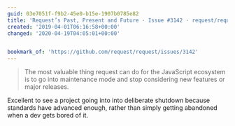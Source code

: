 ```yaml
---
guid: 03e7051f-f9b2-45e0-b15e-1907b0785e82
title: 'Request’s Past, Present and Future · Issue #3142 · request/request'
created: '2019-04-01T06:16:58+00:00'
changed: '2020-04-19T04:05:01+00:00'


bookmark_of: 'https://github.com/request/request/issues/3142'
---
```


> The most valuable thing request can do for the JavaScript ecosystem is to go into maintenance mode and stop considering new features or major releases.

Excellent to see a project going into into deliberate shutdown because standards have advanced enough, rather than simply getting abandoned when a dev gets bored of it. 

